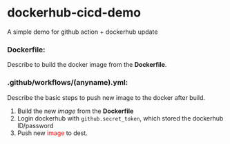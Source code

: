 # dockerhub-cicd-demo
A simple demo for github action + dockerhub update
### Dockerfile: 
  Describe to build the docker image from the **Dockerfile**.
### .github/workflows/(anyname).yml:
  Describe the basic steps to push new image to the docker after build.
  1. Build the new *image* from the **Dockerfile** 
  2. Login dockerhub with `github.secret_token`, which stored the dockerhub ID/password
  3. Push new <font color=red>image</font> to dest.
